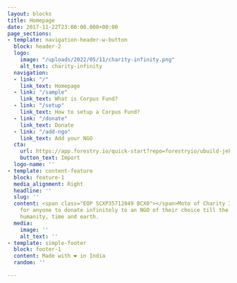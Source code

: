 ```yaml
---
layout: blocks
title: Homepage
date: 2017-11-22T23:00:00.000+00:00
page_sections:
- template: navigation-header-w-button
  block: header-2
  logo:
    image: "/uploads/2022/05/11/charity-infinity.png"
    alt_text: charity-infinity
  navigation:
  - link: "/"
    link_text: Homepage
  - link: "/sample"
    link_text: What is Corpus Fund?
  - link: "/setup"
    link_text: How to setup a Corpus Fund?
  - link: "/donate"
    link_text: Donate
  - link: "/add-ngo"
    link_text: Add your NGO
  cta:
    url: https://app.forestry.io/quick-start?repo=forestryio/ubuild-jekyll&provider=github&engine=jekyll
    button_text: Import
  logo-name: ''
- template: content-feature
  block: feature-1
  media_alignment: Right
  headline: ''
  slug: ''
  content: <span class="EOP SCXP35712849 BCX0">​</span>Moto of Charity InfinityA way
    for anyone to donate infinitely to an NGO of their choice till the end of economy,
    humanity, time and earth.
  media:
    image: ''
    alt_text: ''
- template: simple-footer
  block: footer-1
  content: Made with ❤︎ in India
  random: ''

---
```

